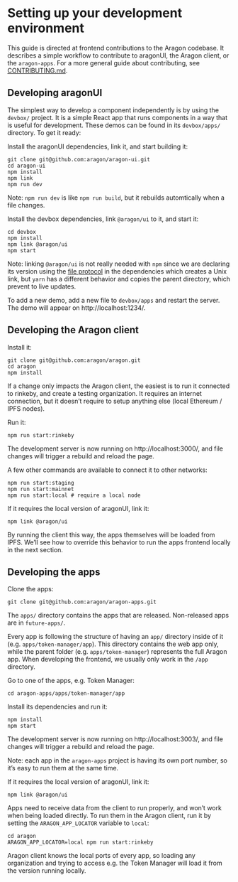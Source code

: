 # Setting up your development environment

This guide is directed at frontend contributions to the Aragon codebase. It describes a simple workflow to contribute to aragonUI, the Aragon client, or the `aragon-apps`. For a more general guide about contributing, see [CONTRIBUTING.md](../CONTRIBUTING.md).

## Developing aragonUI

The simplest way to develop a component independently is by using the `devbox/` project. It is a simple React app that runs components in a way that is useful for development. These demos can be found in its `devbox/apps/` directory. To get it ready:

Install the aragonUI dependencies, link it, and start building it:

```
git clone git@github.com:aragon/aragon-ui.git
cd aragon-ui
npm install
npm link
npm run dev
```

Note: `npm run dev` is like `npm run build`, but it rebuilds automtically when a file changes.

Install the devbox dependencies, link `@aragon/ui` to it, and start it:

```
cd devbox
npm install
npm link @aragon/ui
npm start
```

Note: linking `@aragon/ui` is not really needed with `npm` since we are declaring its version using  the [file protocol](https://github.com/aragon/aragon-ui/blob/8c60dffcd279e9ba640d91b3e7ce1a5d88b0ae64/devbox/package.json#L13) in the dependencies which creates a Unix link, but `yarn` has a different behavior and copies the parent directory, which prevent to live updates.

To add a new demo, add a new file to `devbox/apps` and restart the server. The demo will appear on http://localhost:1234/.

## Developing the Aragon client

Install it:

```
git clone git@github.com:aragon/aragon.git
cd aragon
npm install
```

If a change only impacts the Aragon client, the easiest is to run it connected to rinkeby, and create a testing organization. It requires an internet connection, but it doesn’t require to setup anything else (local Ethereum / IPFS nodes).

Run it:

```
npm run start:rinkeby
```

The development server is now running on http://localhost:3000/, and file changes will trigger a rebuild and reload the page.

A few other commands are available to connect it to other networks:

```
npm run start:staging
npm run start:mainnet
npm run start:local # require a local node
```

If it requires the local version of aragonUI, link it:

```
npm link @aragon/ui
```

By running the client this way, the apps themselves will be loaded from IPFS. We’ll see how to override this behavior to run the apps frontend locally in the next section.

## Developing the apps

Clone the apps:

```
git clone git@github.com:aragon/aragon-apps.git
```

The `apps/` directory contains the apps that are released. Non-released apps are in `future-apps/`.

Every app is following the structure of having an `app/` directory inside of it (e.g. `apps/token-manager/app`). This directory contains the web app only, while the parent folder (e.g. `apps/token-manager`) represents the full Aragon app. When developing the frontend, we usually only work in the `/app` directory.

Go to one of the apps, e.g. Token Manager:

```
cd aragon-apps/apps/token-manager/app
```

Install its dependencies and run it:

```
npm install
npm start
```

The development server is now running on http://localhost:3003/, and file changes will trigger a rebuild and reload the page.

Note: each app in the `aragon-apps` project is having its own port number, so it’s easy to run them at the same time.

If it requires the local version of aragonUI, link it:

```
npm link @aragon/ui
```

Apps need to receive data from the client to run properly, and won’t work when being loaded directly. To run them in the Aragon client, run it by setting the `ARAGON_APP_LOCATOR` variable to `local`:

```
cd aragon
ARAGON_APP_LOCATOR=local npm run start:rinkeby
```

Aragon client knows the local ports of every app, so loading any organization and trying to access e.g. the Token Manager will load it from the version running locally.

